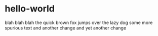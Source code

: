 # hello-world
blah blah blah
the quick brown fox jumps over the lazy dog
some more spurious text
and another change
and yet another change
